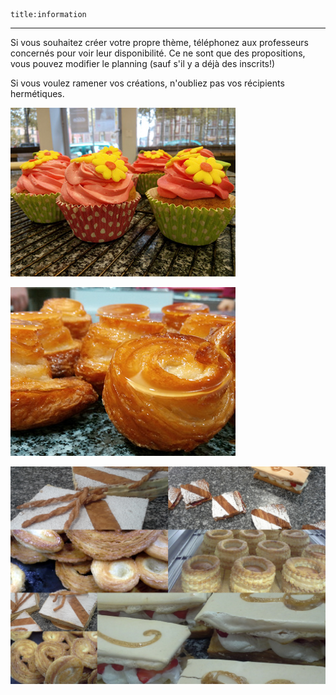    title:information 

---
       
Si vous souhaitez créer votre propre thème, téléphonez aux professeurs concernés pour voir leur disponibilité.
Ce ne sont que des propositions, vous pouvez modifier le planning (sauf s'il y a déjà des inscrits!)

Si vous voulez ramener vos créations, n'oubliez pas vos récipients hermétiques.


![cupcakes](../planning/image/cupcakes.jpg)

![kouig-aman](../planning/image/kouig-amann.jpg)

![images](../planning/image/images.jpg)